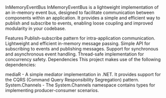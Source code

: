 InMemoryEventBus
InMemoryEventBus is a lightweight implementation of an in-memory event bus, designed to facilitate communication between components within an application. It provides a simple and efficient way to publish and subscribe to events, enabling loose coupling and improved modularity in your codebase.

Features
Publish-subscribe pattern for intra-application communication.
Lightweight and efficient in-memory message passing.
Simple API for subscribing to events and publishing messages.
Support for synchronous and asynchronous event handling.
Thread-safe implementation for concurrency safety.
Dependencies
This project makes use of the following dependencies:

mediaR - A simple mediator implementation in .NET. It provides support for the CQRS (Command Query Responsibility Segregation) pattern.
System.Channels - The System.Channels namespace contains types for implementing producer-consumer scenarios.
